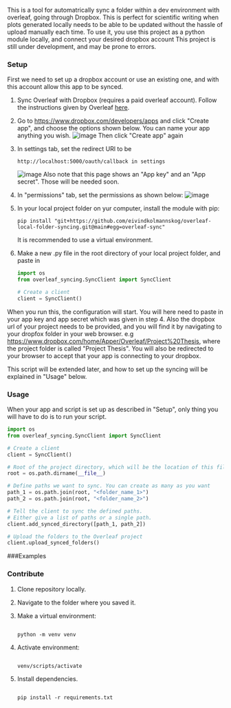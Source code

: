 This is a tool for automatrically sync a folder within a dev environment with overleaf, going through Dropbox. This is perfect for scientific writing when plots generated locally needs to be able to be updated without the hassle of upload manually each time. To use it, you use this project as a python module locally, and connect your desired dropbox account 
This project is still under development, and may be prone to errors.

### Setup
First we need to set up a dropbox account or use an existing one, and with this account allow this app to be synced.
1. Sync Overleaf with Dropbox (requires a paid overleaf account). Follow the instructions given by Overleaf [here](https://www.overleaf.com/learn/how-to/Dropbox_Synchronization).
2. Go to https://www.dropbox.com/developers/apps and click "Create app", and choose the options shown below. You can name your app anything you wish.
   ![image](https://github.com/user-attachments/assets/26a07f75-4417-4f5c-9c90-f10a94424415)
   Then click "Create app" again

4. In settings tab, set the redirect URl to be
   ```
   http://localhost:5000/oauth/callback in settings
   ```
   ![image](https://github.com/user-attachments/assets/76c120ce-92ef-43d6-b3e4-bf62e5b65f57)
   Also note that this page shows an "App key" and an "App secret". Those will be needed soon.
6. In "permissions" tab, set the permissions as shown below:
   ![image](https://github.com/user-attachments/assets/5d5964fb-def3-4b0a-8076-7f3d64235d01)

7. In your local project folder on yur computer, install the module with pip:
   ```
   pip install "git+https://github.com/eivindkolmannskog/overleaf-local-folder-syncing.git@main#egg=overleaf-sync"
   ```
   It is recommended to use a virtual environment.

8. Make a new .py file in the root directory of your local project folder, and paste in
   ```python
   import os
   from overleaf_syncing.SyncClient import SyncClient

   # Create a client
   client = SyncClient()
   ```
When you run this, the configuration will start. You will here need to paste in your app key and app secret which was given in step 4. Also the dropbox url of your project needs to be provided, and you will find it by navigating to your dropfox folder in your web browser. e.g https://www.dropbox.com/home/Apper/Overleaf/Project%20Thesis, where the project folder is called "Project Thesis". You will also be redirected to your browser to accept that your app is connecting to your dropbox.

This script will be extended later, and how to set up the syncing will be explained in "Usage" below.


### Usage
When your app and script is set up as described in "Setup", only thing you will have to do is to run your script.

   ```python
   import os
   from overleaf_syncing.SyncClient import SyncClient

   # Create a client
   client = SyncClient()

   # Root of the project directory, which will be the location of this file
   root = os.path.dirname(__file__)

   # Define paths we want to sync. You can create as many as you want
   path_1 = os.path.join(root, "<folder_name_1>")
   path_2 = os.path.join(root, "<folder_name_2>")

   # Tell the client to sync the defined paths.
   # Either give a list of paths or a single path.
   client.add_synced_directory([path_1, path_2])

   # Upload the folders to the Overleaf project
   client.upload_synced_folders()
   ```

###Examples

### Contribute
1. Clone repository locally.
2. Navigate to the folder where you saved it.
3. Make a virtual environment:
    ```

    python -m venv venv

    ```

4. Activate environment:
   ```

   venv/scripts/activate

   ```

6. Install dependencies.

   ```
   
   pip install -r requirements.txt
   
   ```
   






